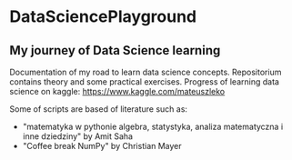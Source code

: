 # DataSciencePlayground
## My journey of Data Science learning
Documentation of my road to learn data science concepts.
Repositorium contains theory and some practical exercises.
Progress of learning data science on kaggle:
https://www.kaggle.com/mateuszleko

Some of scripts are based of literature such as:
- "matematyka w pythonie algebra, statystyka, analiza matematyczna i inne dziedziny" by Amit Saha
- "Coffee break NumPy" by Christian Mayer

